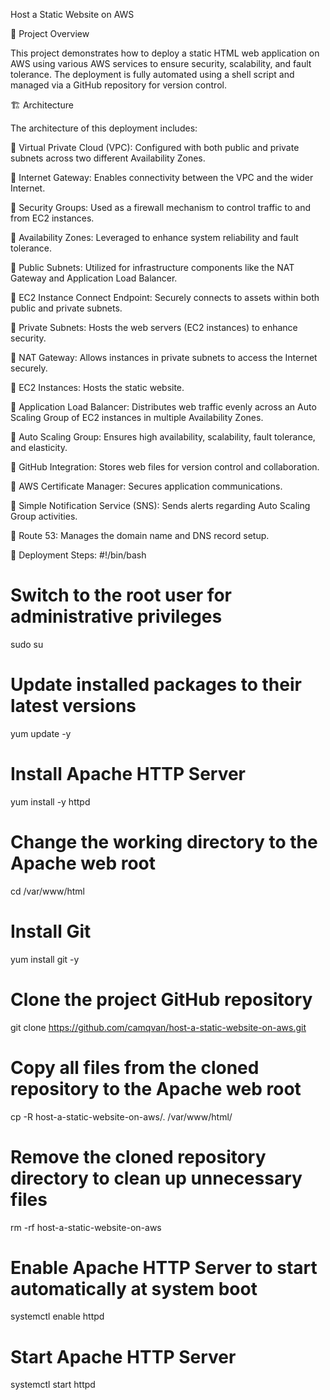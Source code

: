 Host a Static Website on AWS

📌 Project Overview

This project demonstrates how to deploy a static HTML web application on AWS using various AWS services to ensure security, scalability, and fault tolerance. The deployment is fully automated using a shell script and managed via a GitHub repository for version control.

🏗️ Architecture

The architecture of this deployment includes:

🔹 Virtual Private Cloud (VPC): Configured with both public and private subnets across two different Availability Zones.

🔹 Internet Gateway: Enables connectivity between the VPC and the wider Internet.

🔹 Security Groups: Used as a firewall mechanism to control traffic to and from EC2 instances.

🔹 Availability Zones: Leveraged to enhance system reliability and fault tolerance.

🔹 Public Subnets: Utilized for infrastructure components like the NAT Gateway and Application Load Balancer.

🔹 EC2 Instance Connect Endpoint: Securely connects to assets within both public and private subnets.

🔹 Private Subnets: Hosts the web servers (EC2 instances) to enhance security.

🔹 NAT Gateway: Allows instances in private subnets to access the Internet securely.

🔹 EC2 Instances: Hosts the static website.

🔹 Application Load Balancer: Distributes web traffic evenly across an Auto Scaling Group of EC2 instances in multiple Availability Zones.

🔹 Auto Scaling Group: Ensures high availability, scalability, fault tolerance, and elasticity.

🔹 GitHub Integration: Stores web files for version control and collaboration.

🔹 AWS Certificate Manager: Secures application communications.

🔹 Simple Notification Service (SNS): Sends alerts regarding Auto Scaling Group activities.

🔹 Route 53: Manages the domain name and DNS record setup.

🚀 Deployment Steps:
#!/bin/bash
# Switch to the root user for administrative privileges
sudo su

# Update installed packages to their latest versions
yum update -y

# Install Apache HTTP Server
yum install -y httpd

# Change the working directory to the Apache web root
cd /var/www/html

# Install Git
yum install git -y

# Clone the project GitHub repository
git clone https://github.com/camqvan/host-a-static-website-on-aws.git

# Copy all files from the cloned repository to the Apache web root
cp -R host-a-static-website-on-aws/. /var/www/html/

# Remove the cloned repository directory to clean up unnecessary files
rm -rf host-a-static-website-on-aws

# Enable Apache HTTP Server to start automatically at system boot
systemctl enable httpd  

# Start Apache HTTP Server
systemctl start httpd  
